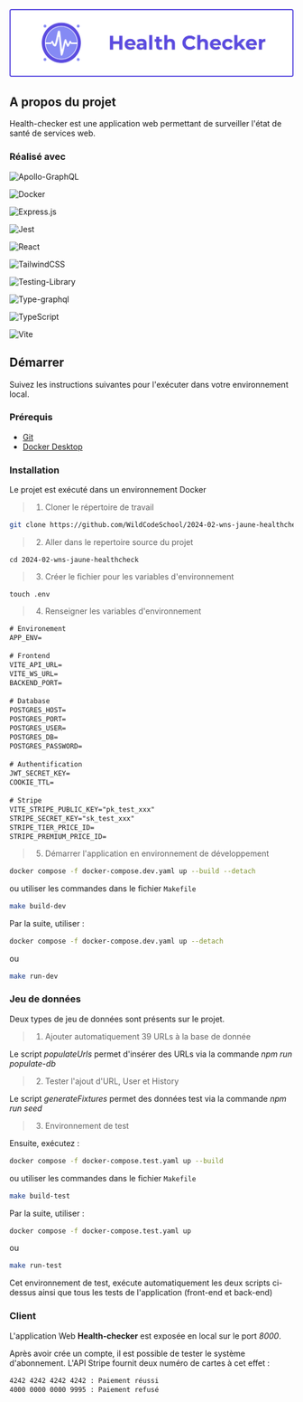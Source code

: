 ![Cover](https://github.com/WildCodeSchool/2024-02-wns-jaune-healthcheck/blob/develop/branding-readme.png?raw=true)
<br>

## A propos du projet

Health-checker est une application web permettant de surveiller l'état de santé de services web.

### Réalisé avec

![Apollo-GraphQL](https://img.shields.io/badge/-ApolloGraphQL-311C87?style=for-the-badge&logo=apollo-graphql)

![Docker](https://img.shields.io/badge/docker-%230db7ed.svg?style=for-the-badge&logo=docker&logoColor=white)

![Express.js](https://img.shields.io/badge/express.js-%23404d59.svg?style=for-the-badge&logo=express&logoColor=%2361DAFB)

![Jest](https://img.shields.io/badge/-jest-%23C21325?style=for-the-badge&logo=jest&logoColor=white)

![React](https://img.shields.io/badge/react-%2320232a.svg?style=for-the-badge&logo=react&logoColor=%2361DAFB)

![TailwindCSS](https://img.shields.io/badge/tailwindcss-%2338B2AC.svg?style=for-the-badge&logo=tailwind-css&logoColor=white)

![Testing-Library](https://img.shields.io/badge/-TestingLibrary-%23E33332?style=for-the-badge&logo=testing-library&logoColor=white)

![Type-graphql](https://img.shields.io/badge/-TypeGraphQL-%23C04392?style=for-the-badge)

![TypeScript](https://img.shields.io/badge/typescript-%23007ACC.svg?style=for-the-badge&logo=typescript&logoColor=white)

![Vite](https://img.shields.io/badge/vite-%23646CFF.svg?style=for-the-badge&logo=vite&logoColor=white)

## Démarrer
Suivez les instructions suivantes pour l'exécuter dans votre environnement local.

### Prérequis

* <a href="https://git-scm.com/downloads">Git</a>
* <a href="https://www.docker.com">Docker Desktop</a>

### Installation

Le projet est exécuté dans un environnement Docker

> 1. Cloner le répertoire de travail

 ```bash
 git clone https://github.com/WildCodeSchool/2024-02-wns-jaune-healthcheck.git
 ```

> 2. Aller dans le repertoire source du projet
```
cd 2024-02-wns-jaune-healthcheck
```

> 3. Créer le fichier pour les variables d'environnement
```
touch .env
```

> 4. Renseigner les variables d'environnement

```env
# Environement
APP_ENV=

# Frontend
VITE_API_URL=
VITE_WS_URL=
BACKEND_PORT=

# Database
POSTGRES_HOST=
POSTGRES_PORT=
POSTGRES_USER=
POSTGRES_DB=
POSTGRES_PASSWORD=

# Authentification
JWT_SECRET_KEY=
COOKIE_TTL=

# Stripe
VITE_STRIPE_PUBLIC_KEY="pk_test_xxx"
STRIPE_SECRET_KEY="sk_test_xxx"
STRIPE_TIER_PRICE_ID=
STRIPE_PREMIUM_PRICE_ID=
```

> 5. Démarrer l'application en environnement de développement

```bash
docker compose -f docker-compose.dev.yaml up --build --detach
```

ou utiliser les commandes dans le fichier `Makefile`

```bash
make build-dev
```

Par la suite, utiliser :

```bash
docker compose -f docker-compose.dev.yaml up --detach
```

ou

```bash
make run-dev
```

### Jeu de données

Deux types de jeu de données sont présents sur le projet.

> 1. Ajouter automatiquement 39 URLs à la base de donnée

Le script _populateUrls_ permet d'insérer des URLs via la commande _npm run populate-db_

> 2. Tester l'ajout d'URL, User et History

Le script _generateFixtures_ permet des données test via la commande _npm run seed_

> 3. Environnement de test

Ensuite, exécutez :

```bash
docker compose -f docker-compose.test.yaml up --build
```

ou utiliser les commandes dans le fichier `Makefile`

```bash
make build-test
```

Par la suite, utiliser :

```bash
docker compose -f docker-compose.test.yaml up
```

ou

```bash
make run-test
```

Cet environnement de test, exécute automatiquement les deux scripts ci-dessus ainsi que tous les tests de l'application (front-end et back-end)

### Client

L'application Web **Health-checker** est exposée en local sur le port _8000_.

Après avoir crée un compte, il est possible de tester le système d'abonnement.
L'API Stripe fournit deux numéro de cartes à cet effet :

```
4242 4242 4242 4242 : Paiement réussi
4000 0000 0000 9995 : Paiement refusé
```
